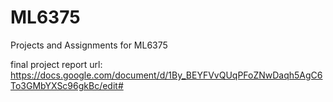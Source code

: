 # ML6375
Projects and Assignments for ML6375

final project report url: https://docs.google.com/document/d/1By_BEYFVvQUqPFoZNwDaqh5AgC6To3GMbYXSc96gkBc/edit#
